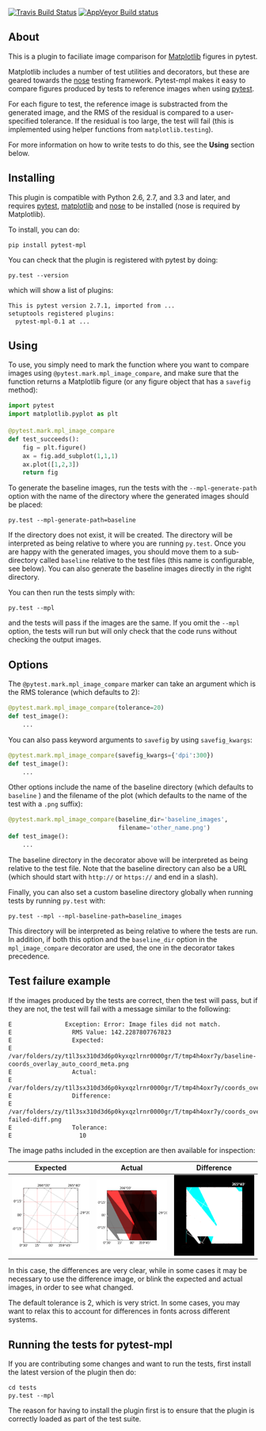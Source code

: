 [![Travis Build Status](https://travis-ci.org/astrofrog/pytest-mpl.svg?branch=master)](https://travis-ci.org/astrofrog/pytest-mpl)
[![AppVeyor Build status](https://ci.appveyor.com/api/projects/status/mf7hs44scg5mvcyo?svg=true)](https://ci.appveyor.com/project/astrofrog/pytest-mpl)

About
-----

This is a plugin to faciliate image comparison for [Matplotlib](http://www.matplotlib.org) figures in pytest.

Matplotlib includes a number of test utilities and decorators, but these are geared towards the [nose](http://nose.readthedocs.org/) testing framework. Pytest-mpl makes it easy to compare figures produced by tests to reference images when using [pytest](http://pytest.org).

For each figure to test, the reference image is substracted from the generated image, and the RMS of the residual is compared to a user-specified tolerance. If the residual is too large, the test will fail (this is implemented using helper functions from ``matplotlib.testing``).


For more information on how to write tests to do this, see the **Using** section below.

Installing
----------

This plugin is compatible with Python 2.6, 2.7, and 3.3 and later, and requires [pytest](http://pytest.org), [matplotlib](http://www.matplotlib.org) and
[nose](http://nose.readthedocs.org/) to be installed (nose is required by Matplotlib).

To install, you can do:

    pip install pytest-mpl

You can check that the plugin is registered with pytest by doing:

    py.test --version

which will show a list of plugins:

    This is pytest version 2.7.1, imported from ...
    setuptools registered plugins:
      pytest-mpl-0.1 at ...

Using
-----

To use, you simply need to mark the function where you want to compare images
using ``@pytest.mark.mpl_image_compare``, and make sure that the function
returns a Matplotlib figure (or any figure object that has a ``savefig``
method):

```python
import pytest
import matplotlib.pyplot as plt

@pytest.mark.mpl_image_compare
def test_succeeds():
    fig = plt.figure()
    ax = fig.add_subplot(1,1,1)
    ax.plot([1,2,3])
    return fig
```

To generate the baseline images, run the tests with the ``--mpl-generate-path``
option with the name of the directory where the generated images should be
placed:

    py.test --mpl-generate-path=baseline

If the directory does not exist, it will be created. The directory will be
interpreted as being relative to where you are running ``py.test``. Once you
are happy with the generated images, you should move them to a sub-directory
called ``baseline`` relative to the test files (this name is configurable, see
below). You can also generate the baseline images directly in the right directory.

You can then run the tests simply with:

    py.test --mpl

and the tests will pass if the images are the same. If you omit the ``--mpl``
option, the tests will run but will only check that the code runs without
checking the output images.

Options
-------

The ``@pytest.mark.mpl_image_compare`` marker can take an argument which is the
RMS tolerance (which defaults to 2):

```python
@pytest.mark.mpl_image_compare(tolerance=20)
def test_image():
    ...
```

You can also pass keyword arguments to ``savefig`` by using ``savefig_kwargs``:

```python
@pytest.mark.mpl_image_compare(savefig_kwargs={'dpi':300})
def test_image():
    ...
```

Other options include the name of the baseline directory (which defaults to
``baseline`` ) and the filename of the plot (which defaults to the name of the
test with a ``.png`` suffix):

```python
@pytest.mark.mpl_image_compare(baseline_dir='baseline_images',
                               filename='other_name.png')
def test_image():
    ...
```

The baseline directory in the decorator above will be interpreted as being
relative to the test file. Note that the baseline directory can also be a
URL (which should start with ``http://`` or ``https://`` and end in a slash).

Finally, you can also set a custom baseline directory globally when running
tests by running ``py.test`` with:

    py.test --mpl --mpl-baseline-path=baseline_images

This directory will be interpreted as being relative to where the tests are
run. In addition, if both this option and the ``baseline_dir`` option in the
``mpl_image_compare`` decorator are used, the one in the decorator takes
precedence.

Test failure example
--------------------

If the images produced by the tests are correct, then the test will pass, but if they are not, the test will fail with a message similar to the following:

```
E               Exception: Error: Image files did not match.
E                 RMS Value: 142.2287807767823
E                 Expected:
E                   /var/folders/zy/t1l3sx310d3d6p0kyxqzlrnr0000gr/T/tmp4h4oxr7y/baseline-coords_overlay_auto_coord_meta.png
E                 Actual:
E                   /var/folders/zy/t1l3sx310d3d6p0kyxqzlrnr0000gr/T/tmp4h4oxr7y/coords_overlay_auto_coord_meta.png
E                 Difference:
E                   /var/folders/zy/t1l3sx310d3d6p0kyxqzlrnr0000gr/T/tmp4h4oxr7y/coords_overlay_auto_coord_meta-failed-diff.png
E                 Tolerance:
E                   10
```

The image paths included in the exception are then available for inspection:

| Expected      | Actual        | Difference |
| ------------- | ------------- | ---------- |
| ![expected](images/baseline-coords_overlay_auto_coord_meta.png) | ![actual](images/coords_overlay_auto_coord_meta.png)  | ![diff](images/coords_overlay_auto_coord_meta-failed-diff.png) |

In this case, the differences are very clear, while in some cases it may be
necessary to use the difference image, or blink the expected and actual images,
in order to see what changed.

The default tolerance is 2, which is very strict. In some cases, you may want
to relax this to account for differences in fonts across different systems.

Running the tests for pytest-mpl
--------------------------------

If you are contributing some changes and want to run the tests, first install the latest version of the plugin then do:

    cd tests
    py.test --mpl

The reason for having to install the plugin first is to ensure that the plugin
is correctly loaded as part of the test suite.
